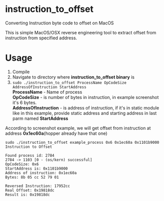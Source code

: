 # instruction_to_offset
Converting Instruction byte code to offset on MacOS

This is simple MacOS/OSX reverse engineering tool to extract offset from instruction from specified address.

# Usage
1. Compile
2. Navigate to directory where <b>instruction_to_offset binary</b> is
3. ```sudo ./instruction_to_offset ProcessName OpCodeSize AddressOfInstruction StartAddress```<br>
<b>ProcessName</b> - Name of process<br>
<b>OpCodeSize</b> - is number of bytes in instruction, in example screenshot it's 6 bytes.<br>
<b>AddressOfInstruction</b> - is address of instruction, if it's in static module like in this example, provide static address and starting address in last parm named <b>StartAddress</b><br> 
[](/instruction_to_offset/master/example_screenshot.png?raw=true)

According to screenshot example, we will get offset from instruction at address <b>0x1ec60a</b>(hopper already have that one)
```
sudo ./instruction_to_offset example_process 0x6 0x1ec60a 0x1101b9000
Instruction to Offset

Found process id: 2784
2784 -> 1103 [0 - (os/kern) successful]
OpCodeSize: 0x6
StartAddress is: 0x1101b9000
Address of instruction: 0x1ec60a
Bytes: 8b 05 cc 52 79 01 

Reversed Instruction: 17952cc
Real Offset: 0x19818dc
Result is: 0x19818dc
```
